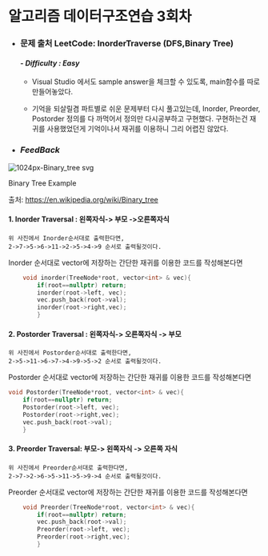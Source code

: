 알고리즘 데이터구조연습 3회차
===========================

* ### **문제 출처 LeetCode: InorderTraverse (DFS,Binary Tree)**

    #### - ***Difficulty : Easy***
    * Visual Studio 에서도 sample answer을 체크할 수 있도록, main함수를 따로 만들어놓았다. 

    * 기억을 되살릴겸 파트별로 쉬운 문제부터 다시 풀고있는데, Inorder, Preorder, Postorder 정의를 다 까먹어서 정의만 다시공부하고 구현했다. 구현하는건 재귀를 사용했었던게 기억이나서 재귀를 이용하니 그리 어렵진 않았다.


* ###   ***FeedBack***
![1024px-Binary_tree svg](https://user-images.githubusercontent.com/75593825/126117483-a4598af7-58b3-4fdb-8690-f7ab792a93ea.png)

    
    
    
    
    
Binary Tree Example
    
    
출처:  https://en.wikipedia.org/wiki/Binary_tree
    
#### **1. Inorder Traversal** : 왼쪽자식-> 부모 ->오른쪽자식

````
위 사진에서 Inorder순서대로 출력한다면, 
2->7->5->6->11->2->5->4->9 순서로 출력될것이다.
````
Inorder 순서대로 vector에 저장하는 간단한 재귀를 이용한 코드를 작성해본다면
    
    
````cpp
    void inorder(TreeNode*root, vector<int> & vec){
        if(root==nullptr) return;
        inorder(root->left, vec); 
        vec.push_back(root->val);
        inorder(root->right,vec);
        }
````


 #### **2. Postorder Traversal** :  왼쪽자식-> 오른쪽자식 -> 부모


````
위 사진에서 Postorder순서대로 출력한다면, 
2->5->11->6->7->4->9->5->2 순서로 출력될것이다.
````
Postorder 순서대로 vector에 저장하는 간단한 재귀를 이용한 코드를 작성해본다면
````cpp
void Postorder(TreeNode*root, vector<int> & vec){
    if(root==nullptr) return;
    Postorder(root->left, vec); 
    Postorder(root->right,vec);
    vec.push_back(root->val);
    }
  ````
#### **3. Preorder Traversal**: 부모-> 왼쪽자식 -> 오른쪽 자식
````
위 사진에서 Preorder순서대로 출력한다면,       
2->7->2->6->5->11->5->9->4 순서로 출력될것이다.
````
Preorder 순서대로 vector에 저장하는 간단한 재귀를 이용한 코드를 작성해본다면
````cpp
    void Preorder(TreeNode*root, vector<int> & vec){
        if(root==nullptr) return;
        vec.push_back(root->val);
        Preorder(root->left, vec); 
        Preorder(root->right,vec);
        }
````
